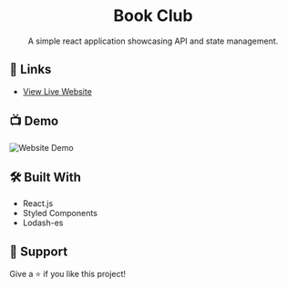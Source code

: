 <h1 align="center">Book Club</h1>

<p align="center">A simple react application showcasing API and state management.</p>

## 🔗 Links

- [View Live Website](https://superhi-book-club.netlify.app/ "Live View")

## 📺 Demo

![Website Demo](public/demo.gif)

## 🛠 Built With

- React.js
- Styled Components
- Lodash-es

## 🤝 Support

Give a ⭐️ if you like this project!

